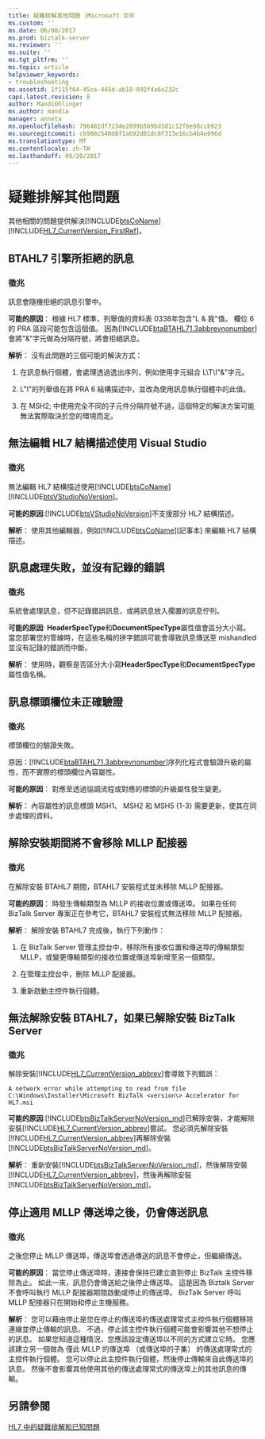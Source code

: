```yaml
---
title: 疑難排解其他問題 |Microsoft 文件
ms.custom: ''
ms.date: 06/08/2017
ms.prod: biztalk-server
ms.reviewer: ''
ms.suite: ''
ms.tgt_pltfrm: ''
ms.topic: article
helpviewer_keywords:
- troubleshooting
ms.assetid: 1f115f64-45ce-445d-ab18-092f4a6a232c
caps.latest.revision: 8
author: MandiOhlinger
ms.author: mandia
manager: anneta
ms.openlocfilehash: 796482df7234e2699b5b9bd3d1c12f6e98ccb923
ms.sourcegitcommit: cb908c540d8f1a692d01dc8f313e16cb4b4e696d
ms.translationtype: MT
ms.contentlocale: zh-TW
ms.lasthandoff: 09/20/2017
---
```

# <a name="troubleshooting-other-issues"></a>疑難排解其他問題
其他相關的問題提供解決[!INCLUDE[btsCoName](../../includes/btsconame-md.md)] [!INCLUDE[HL7_CurrentVersion_FirstRef](../../includes/hl7-currentversion-firstref-md.md)]。  
  
## <a name="message-rejected-by-the-btahl7-engine"></a>BTAHL7 引擎所拒絕的訊息  
  
### <a name="symptom"></a>徵兆  
 訊息會隨機拒絕的訊息引擎中。  
  
**可能的原因**： 根據 HL7 標準，列舉值的資料表 0338年包含"L & 我"值。 欄位 6 的 PRA 區段可能包含這個值。 因為[!INCLUDE[btaBTAHL71.3abbrevnonumber](../../includes/btabtahl71-3abbrevnonumber-md.md)]會將"&"字元做為分隔符號，將會拒絕訊息。  
  
**解析**： 沒有此問題的三個可能的解決方式：  
  
1.  在訊息執行個體，會處理透過逸出序列，例如使用字元組合 L\T\I"&"字元。  
  
2.  L"I"的列舉值在將 PRA 6 結構描述中，並改為使用訊息執行個體中的此值。  
  
3.  在 MSH2; 中使用完全不同的子元件分隔符號不過，這個特定的解決方案可能無法實際取決於您的環境而定。  
  
## <a name="cannot-edit-the-hl7-schema-using-visual-studio"></a>無法編輯 HL7 結構描述使用 Visual Studio  
  
### <a name="symptom"></a>徵兆  
 無法編輯 HL7 結構描述使用[!INCLUDE[btsCoName](../../includes/btsconame-md.md)] [!INCLUDE[btsVStudioNoVersion](../../includes/btsvstudionoversion-md.md)]。  
  
**可能的原因**:[!INCLUDE[btsVStudioNoVersion](../../includes/btsvstudionoversion-md.md)]不支援部分 HL7 結構描述。  
  
**解析**： 使用其他編輯器，例如[!INCLUDE[btsCoName](../../includes/btsconame-md.md)][記事本] 來編輯 HL7 結構描述。  
  
## <a name="message-handling-fails-with-no-errors-logged"></a>訊息處理失敗，並沒有記錄的錯誤  
  
### <a name="symptom"></a>徵兆  
 系統會處理訊息，但不記錄錯誤訊息，或將訊息放入擱置的訊息佇列。  
  
**可能的原因**: **HeaderSpecType**和**DocumentSpecType**屬性值會區分大小寫。 當您部署您的管線時，在這些名稱的拼字錯誤可能會導致訊息傳送至 mishandled 並沒有記錄的錯誤而中斷。  
  
**解析**： 使用時，觀察是否區分大小寫**HeaderSpecType**和**DocumentSpecType**屬性值名稱。  
  
## <a name="message-header-fields-are-not-validated-correctly"></a>訊息標頭欄位未正確驗證  
  
### <a name="symptom"></a>徵兆  
 標頭欄位的驗證失敗。  
  
 原因：[!INCLUDE[btaBTAHL71.3abbrevnonumber](../../includes/btabtahl71-3abbrevnonumber-md.md)]序列化程式會驗證升級的屬性，而不實際的標頭欄位內容屬性。  
  
**可能的原因**： 對應至透過協調流程或對應的標頭的升級屬性發生變更。  
  
**解析**： 內容屬性的訊息標頭 MSH1、 MSH2 和 MSH5 {1-3} 需要更新，使其在同步處理的資料。  
  
## <a name="the-mllp-adapter-is-not-removed-during-uninstall"></a>解除安裝期間將不會移除 MLLP 配接器  
  
### <a name="symptom"></a>徵兆  
 在解除安裝 BTAHL7 期間，BTAHL7 安裝程式並未移除 MLLP 配接器。  
  
**可能的原因**： 時發生傳輸類型為 MLLP 的接收位置或傳送埠。 如果在任何 BizTalk Server 專案正在參考它，BTAHL7 安裝程式無法移除 MLLP 配接器。  
  
**解析**： 解除安裝 BTAHL7 完成後，執行下列動作：  
  
1.  在 BizTalk Server 管理主控台中，移除所有接收位置和傳送埠的傳輸類型 MLLP，或變更傳輸類型的接收位置或傳送埠新增至另一個類型。  
  
2.  在管理主控台中，刪除 MLLP 配接器。  
  
3.  重新啟動主控件執行個體。  
  
## <a name="btahl7-cannot-be-uninstalled-if-biztalk-server-has-already-been-uninstalled"></a>無法解除安裝 BTAHL7，如果已解除安裝 BizTalk Server  
  
### <a name="symptom"></a>徵兆  
 解除安裝[!INCLUDE[HL7_CurrentVersion_abbrev](../../includes/hl7-currentversion-abbrev-md.md)]會導致下列錯誤：  
  
`A network error while attempting to read from file C:\Windows\Installer\Microsoft BizTalk <version\> Accelerator for HL7.msi`
  
**可能的原因**:[!INCLUDE[btsBizTalkServerNoVersion_md](../../includes/btsbiztalkservernoversion-md.md)]已解除安裝，才能解除安裝[!INCLUDE[HL7_CurrentVersion_abbrev](../../includes/hl7-currentversion-abbrev-md.md)]嘗試。 您必須先解除安裝[!INCLUDE[HL7_CurrentVersion_abbrev](../../includes/hl7-currentversion-abbrev-md.md)]再解除安裝[!INCLUDE[btsBizTalkServerNoVersion_md](../../includes/btsbiztalkservernoversion-md.md)]。  
  
**解析**： 重新安裝[!INCLUDE[btsBizTalkServerNoVersion_md](../../includes/btsbiztalkservernoversion-md.md)]，然後解除安裝[!INCLUDE[HL7_CurrentVersion_abbrev](../../includes/hl7-currentversion-abbrev-md.md)]，然後再解除安裝[!INCLUDE[btsBizTalkServerNoVersion_md](../../includes/btsbiztalkservernoversion-md.md)]。  
  
## <a name="messages-are-still-sent-after-the-applicable-mllp-send-port-has-been-stopped"></a>停止適用 MLLP 傳送埠之後，仍會傳送訊息  
  
### <a name="symptom"></a>徵兆  
 之後您停止 MLLP 傳送埠，傳送埠會透過傳送的訊息不會停止，但繼續傳送。  
  
**可能的原因**： 當您停止傳送埠時，連接會保持已建立直到停止 BizTalk 主控件移除為止。 如此一來，訊息仍會傳送給之後停止傳送埠。 這是因為 Biztalk Server 不會呼叫執行 MLLP 配接器期間啟動或停止的傳送埠。 BizTalk Server 呼叫 MLLP 配接器只在開始和停止主機服務。  
  
**解析**： 您可以藉由停止是您在停止的傳送埠的傳送處理常式主控件執行個體移除連線並停止傳輸的訊息。 不過，停止該主控件執行個體可能會影響其他不想停止的訊息。 如果您知道這種情況，您應該設定傳送埠以不同的方式建立它時。 您應該建立另一個做為 僅此 MLLP 的傳送埠 （或傳送埠的子集） 的傳送處理常式的主控件執行個體。 您可以停止此主控件執行個體，然後停止傳輸來自此傳送埠的訊息。 然後不會影響其他使用其他的傳送處理常式的傳送埠上的其他訊息的傳輸。  
  
## <a name="see-also"></a>另請參閱  
 [HL7 中的疑難排解和已知問題](../../adapters-and-accelerators/accelerator-hl7/troubleshooting-and-known-issues-in-hl7.md)